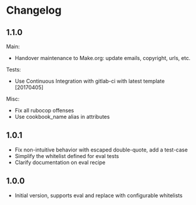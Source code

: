 Changelog
=========

1.1.0
-----

Main:

- Handover maintenance to Make.org: update emails, copyright, urls, etc.

Tests:

- Use Continuous Integration with gitlab-ci with latest template [20170405]

Misc:

- Fix all rubocop offenses
- Use cookbook\_name alias in attributes

1.0.1
-----

- Fix non-intuitive behavior with escaped double-quote, add a test-case
- Simplify the whitelist defined for eval tests
- Clarify documentation on eval recipe

1.0.0
-----

- Initial version, supports eval and replace with configurable whitelists
